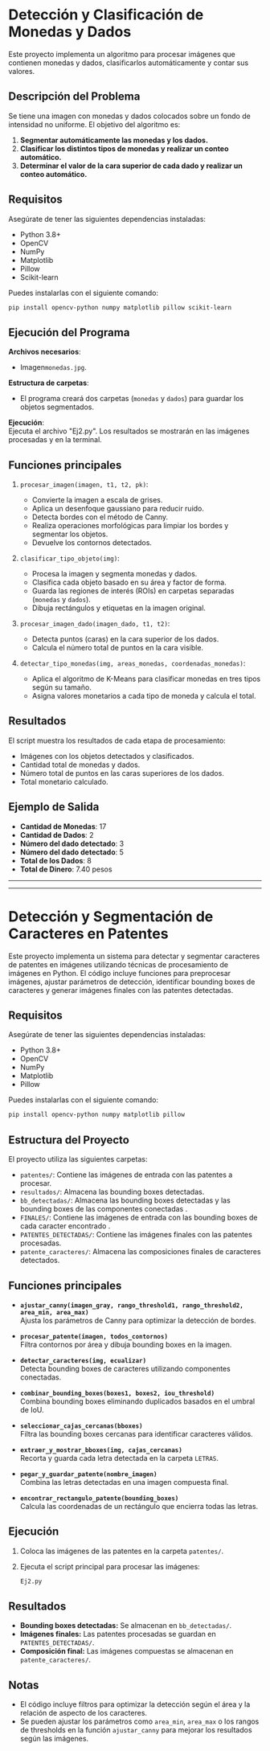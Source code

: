 # Detección y Clasificación de Monedas y Dados

Este proyecto implementa un algoritmo para procesar imágenes que contienen monedas y dados, clasificarlos automáticamente y contar sus valores.

## Descripción del Problema

Se tiene una imagen con monedas y dados colocados sobre un fondo de intensidad no uniforme. El objetivo del algoritmo es:

1. **Segmentar automáticamente las monedas y los dados.**
2. **Clasificar los distintos tipos de monedas y realizar un conteo automático.**
3. **Determinar el valor de la cara superior de cada dado y realizar un conteo automático.**

## Requisitos

Asegúrate de tener las siguientes dependencias instaladas:

- Python 3.8+
- OpenCV
- NumPy
- Matplotlib
- Pillow
- Scikit-learn

Puedes instalarlas con el siguiente comando:

```bash
pip install opencv-python numpy matplotlib pillow scikit-learn
```
## Ejecución del Programa

**Archivos necesarios**:  
- Imagen`monedas.jpg`.  

**Estructura de carpetas**:  
- El programa creará dos carpetas (`monedas` y `dados`) para guardar los objetos segmentados.

**Ejecución**:  
Ejecuta el archivo "Ej2.py". Los resultados se mostrarán en las imágenes procesadas y en la terminal.


## Funciones principales

1. `procesar_imagen(imagen, t1, t2, pk)`:  
   - Convierte la imagen a escala de grises.  
   - Aplica un desenfoque gaussiano para reducir ruido.  
   - Detecta bordes con el método de Canny.  
   - Realiza operaciones morfológicas para limpiar los bordes y segmentar los objetos.  
   - Devuelve los contornos detectados.

2. `clasificar_tipo_objeto(img)`:  
   - Procesa la imagen y segmenta monedas y dados.  
   - Clasifica cada objeto basado en su área y factor de forma.  
   - Guarda las regiones de interés (ROIs) en carpetas separadas (`monedas` y `dados`).  
   - Dibuja rectángulos y etiquetas en la imagen original.

3. `procesar_imagen_dado(imagen_dado, t1, t2)`:  
   - Detecta puntos (caras) en la cara superior de los dados.  
   - Calcula el número total de puntos en la cara visible.

4. `detectar_tipo_monedas(img, areas_monedas, coordenadas_monedas)`:  
   - Aplica el algoritmo de K-Means para clasificar monedas en tres tipos según su tamaño.  
   - Asigna valores monetarios a cada tipo de moneda y calcula el total.

## Resultados

El script muestra los resultados de cada etapa de procesamiento:
- Imágenes con los objetos detectados y clasificados.
- Cantidad total de monedas y dados.
- Número total de puntos en las caras superiores de los dados.
- Total monetario calculado.

## Ejemplo de Salida

- **Cantidad de Monedas**: 17  
- **Cantidad de Dados**: 2
- **Número del dado detectado**: 3
- **Número del dado detectado**: 5
- **Total de los Dados**: 8  
- **Total de Dinero**: 7.40 pesos  


---

---

# Detección y Segmentación de Caracteres en Patentes

Este proyecto implementa un sistema para detectar y segmentar caracteres de patentes en imágenes utilizando técnicas de procesamiento de imágenes en Python. El código incluye funciones para preprocesar imágenes, ajustar parámetros de detección, identificar bounding boxes de caracteres y generar imágenes finales con las patentes detectadas.

## Requisitos

Asegúrate de tener las siguientes dependencias instaladas:

- Python 3.8+
- OpenCV
- NumPy
- Matplotlib
- Pillow

Puedes instalarlas con el siguiente comando:

```bash
pip install opencv-python numpy matplotlib pillow
```




## Estructura del Proyecto

El proyecto utiliza las siguientes carpetas:

- `patentes/`: Contiene las imágenes de entrada con las patentes a procesar.
- `resultados/`: Almacena las bounding boxes detectadas.
- `bb_detectadas/`: Almacena las bounding boxes detectadas y las bounding boxes de las componentes conectadas .
- `FINALES/`: Contiene las imágenes de entrada con las bounding boxes de cada caracter encontrado .
- `PATENTES_DETECTADAS/`: Contiene las imágenes finales con las patentes procesadas.
- `patente_caracteres/`: Almacena las composiciones finales de caracteres detectados.


## Funciones principales

- **`ajustar_canny(imagen_gray, rango_threshold1, rango_threshold2, area_min, area_max)`**  
  Ajusta los parámetros de Canny para optimizar la detección de bordes.

- **`procesar_patente(imagen, todos_contornos)`**  
  Filtra contornos por área y dibuja bounding boxes en la imagen.

- **`detectar_caracteres(img, ecualizar)`**  
  Detecta bounding boxes de caracteres utilizando componentes conectadas.

- **`combinar_bounding_boxes(boxes1, boxes2, iou_threshold)`**  
  Combina bounding boxes eliminando duplicados basados en el umbral de IoU.

- **`seleccionar_cajas_cercanas(bboxes)`**  
  Filtra las bounding boxes cercanas para identificar caracteres válidos.

- **`extraer_y_mostrar_bboxes(img, cajas_cercanas)`**  
  Recorta y guarda cada letra detectada en la carpeta `LETRAS`.

- **`pegar_y_guardar_patente(nombre_imagen)`**  
  Combina las letras detectadas en una imagen compuesta final.

- **`encontrar_rectangulo_patente(bounding_boxes)`**  
  Calcula las coordenadas de un rectángulo que encierra todas las letras.

## Ejecución

1. Coloca las imágenes de las patentes en la carpeta `patentes/`.
2. Ejecuta el script principal para procesar las imágenes:
   
   ```bash
   Ej2.py
   ```


## Resultados

- **Bounding boxes detectadas:** Se almacenan en `bb_detectadas/`.
- **Imágenes finales:** Las patentes procesadas se guardan en `PATENTES_DETECTADAS/`.
- **Composición final:** Las imágenes compuestas se almacenan en `patente_caracteres/`.


## Notas

- El código incluye filtros para optimizar la detección según el área y la relación de aspecto de los caracteres.
- Se pueden ajustar los parámetros como `area_min`, `area_max` o los rangos de thresholds en la función `ajustar_canny` para mejorar los resultados según las imágenes.





